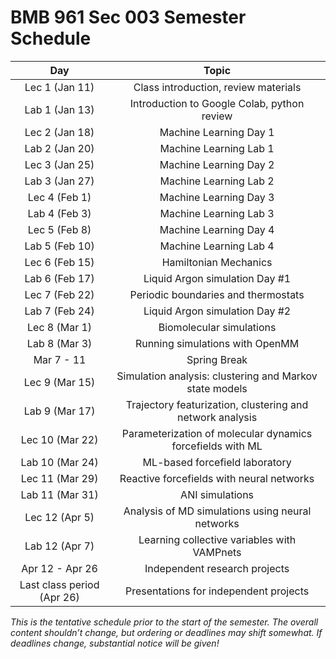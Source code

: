 # BMB 961 Sec 003 Semester Schedule

|  Day   | Topic   |
| :----: | :-----: |
| Lec 1 (Jan 11)  | Class introduction, review materials |
| Lab 1 (Jan 13)  | Introduction to Google Colab, python review |
| Lec 2 (Jan 18) | Machine Learning Day 1 |
| Lab 2 (Jan 20) | Machine Learning Lab 1 |
| Lec 3 (Jan 25) | Machine Learning Day 2 |
| Lab 3 (Jan 27) | Machine Learning Lab 2 |
| Lec 4 (Feb 1) | Machine Learning Day 3 |
| Lab 4 (Feb 3) | Machine Learning Lab 3 |
| Lec 5 (Feb 8) | Machine Learning Day 4 |
| Lab 5 (Feb 10) | Machine Learning Lab 4 |
| Lec 6 (Feb 15) | Hamiltonian Mechanics |
| Lab 6 (Feb 17) | Liquid Argon simulation Day #1 |
| Lec 7 (Feb 22) | Periodic boundaries and thermostats |
| Lab 7 (Feb 24) | Liquid Argon simulation Day #2 |
| Lec 8 (Mar 1) | Biomolecular simulations |
| Lab 8 (Mar 3) | Running simulations with OpenMM |
| Mar 7 - 11 | Spring Break |
| Lec 9 (Mar 15) | Simulation analysis: clustering and Markov state models |
| Lab 9 (Mar 17) | Trajectory featurization, clustering and network analysis |
| Lec 10 (Mar 22) | Parameterization of molecular dynamics forcefields with ML |
| Lab 10 (Mar 24) | ML-based forcefield laboratory |
| Lec 11 (Mar 29) | Reactive forcefields with neural networks |
| Lab 11 (Mar 31) | ANI simulations |
| Lec 12 (Apr 5) | Analysis of MD simulations using neural networks |
| Lab 12 (Apr 7) | Learning collective variables with VAMPnets |
| Apr 12 - Apr 26 | Independent research projects |
| Last class period (Apr 26) | Presentations for independent projects |

*This is the tentative schedule prior to the start of the semester. The overall content shouldn’t change, but ordering or deadlines may shift somewhat. If deadlines change, substantial notice will be given!*	